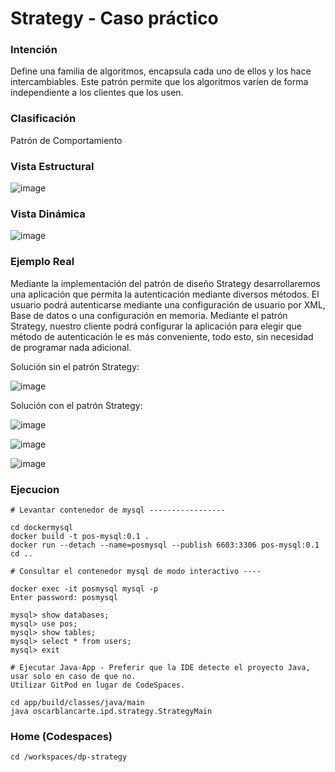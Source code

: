 # Strategy - Caso práctico

### Intención

Define una familia de algoritmos, encapsula cada uno de ellos y los hace intercambiables. Este patrón permite que los algoritmos varíen de forma independiente a los clientes que los usen.

### Clasificación

Patrón de Comportamiento

### Vista Estructural

![image](https://user-images.githubusercontent.com/55771796/173489618-effc18e6-90a4-46cb-9b21-936c6884edf0.png)

### Vista Dinámica

![image](https://user-images.githubusercontent.com/55771796/173489649-29c4b126-0bd4-44bb-bcda-62acd6c73847.png)

### Ejemplo Real

Mediante la implementación del patrón de diseño Strategy desarrollaremos una aplicación que permita la autenticación mediante diversos métodos. El usuario podrá autenticarse mediante una configuración de usuario por XML, Base de datos o una configuración en memoria. Mediante el patrón Strategy, nuestro cliente podrá configurar la aplicación para elegir que método de autenticación le es más conveniente, todo esto, sin necesidad de programar nada adicional.

Solución sin el patrón Strategy:

![image](https://user-images.githubusercontent.com/55771796/174160110-8b82db89-fc5f-4790-ba8e-1936dde92d82.png)

Solución con el patrón Strategy:

![image](https://user-images.githubusercontent.com/55771796/174160285-252e29d0-6cf2-4e25-a561-69ceb0b6a478.png)

![image](https://user-images.githubusercontent.com/55771796/173489725-e6baf4c2-a49f-48d3-88c0-f1faf72fe4a5.png)

![image](https://user-images.githubusercontent.com/55771796/174160347-561778f7-f7b2-45aa-ac9c-cb04fc931c7f.png)

### Ejecucion

```
# Levantar contenedor de mysql -----------------

cd dockermysql
docker build -t pos-mysql:0.1 .
docker run --detach --name=posmysql --publish 6603:3306 pos-mysql:0.1
cd ..

# Consultar el contenedor mysql de modo interactivo ----

docker exec -it posmysql mysql -p
Enter password: posmysql

mysql> show databases;
mysql> use pos;
mysql> show tables;
mysql> select * from users;
mysql> exit

# Ejecutar Java-App - Preferir que la IDE detecte el proyecto Java, usar solo en caso de que no. 
Utilizar GitPod en lugar de CodeSpaces.

cd app/build/classes/java/main
java oscarblancarte.ipd.strategy.StrategyMain

```
### Home (Codespaces)
```
cd /workspaces/dp-strategy

```
